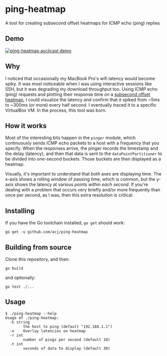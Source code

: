 # ping-heatmap

A tool for creating subsecond offset heatmaps for ICMP echo (ping) replies

## Demo

[![ping-heatmap asciicast demo](https://asciinema.org/a/381549.svg)](https://asciinema.org/a/381549)

## Why

I noticed that occasionally my MacBook Pro's wifi latency would become spiky. It was most noticeable when I was using interactive sessions like SSH, but it was degrading my download throughput too. Using ICMP echo (ping) requests and plotting their response time on a [subsecond offset heatmap](http://www.brendangregg.com/HeatMaps/subsecondoffset.html), I could visualize the latency and confirm that it spiked from ~5ms to ~300ms (or more) every half second. I eventually traced it to a specific VirtualBox VM. In the process, this tool was born.

## How it works

Most of the interesting bits happen in the `pinger` module, which continuously sends ICMP echo packets to a host with a frequency that you specify. When the responses arrive, the pinger records the timestamp and the delay (latency), and then that data is sent to the `dataPointPartitioner` to be divided into one-second buckets. Those buckets are then displayed as a heatmap.

Visually, it's important to understand that _both_ axes are displaying time. The x-axis shows a rolling window of passing time, which is common, but the y-axis shows the latency at various points _within each second_. If you're dealing with a problem that occurs very briefly and/or more frequently than once per second, as I was, then this extra resolution is critical.

## Installing

If you have the Go toolchain installed, `go get` should work:

```
go get -u github.com/acj/ping-heatmap
```

## Building from source

Clone this repository, and then:

```
go build
```

and optionally:

```
go test ./...
```

## Usage

```
$ ./ping-heatmap --help
Usage of ./ping-heatmap:
  -h string
    	the host to ping (default "192.168.1.1")
  -o	Overlay latencies on heatmap
  -r int
    	number of pings per second (default 10)
  -t int
    	seconds of data to display (default 30)
```
